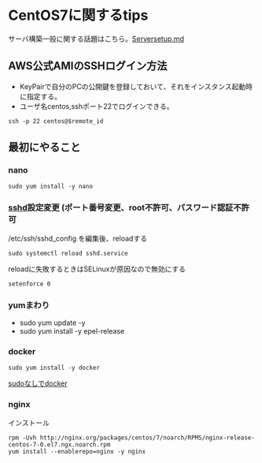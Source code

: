 # CentOS7に関するtips

サーバ構築一般に関する話題はこちら。[Serversetup.md](/Serversetup.md) 

## AWS公式AMIのSSHログイン方法

* KeyPairで自分のPCの公開鍵を登録しておいて、それをインスタンス起動時に指定する。
* ユーザ名centos,sshポート22でログインできる。
``` 
ssh -p 22 centos@$remote_id
```

## 最初にやること

### nano

```
sudo yum install -y nano
```


### [sshd](/sshd)設定変更 (ポート番号変更、root不許可、パスワード認証不許可
/etc/ssh/sshd_config を編集後、reloadする
```
sudo systemctl reload sshd.service
```
reloadに失敗するときはSELinuxが原因なので無効にする

```
setenforce 0
```
### yumまわり

* sudo yum update -y
* sudo yum install -y epel-release

### docker
```
sudo yum install -y docker
```

[sudoなしでdocker](/Docker.md#sudo-%E3%81%AA%E3%81%97%E3%81%A7docker%E3%82%B3%E3%83%9E%E3%83%B3%E3%83%89%E3%82%92%E5%8F%A9%E3%81%91%E3%82%8B%E3%82%88%E3%81%86%E3%81%AB%E3%81%99%E3%82%8B)

### nginx
インストール

```
rpm -Uvh http://nginx.org/packages/centos/7/noarch/RPMS/nginx-release-centos-7-0.el7.ngx.noarch.rpm
yum install --enablerepo=nginx -y nginx
```
